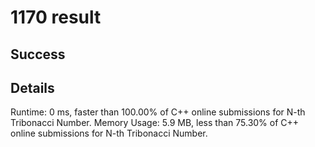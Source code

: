 # 1170 result

## Success

## Details

Runtime: 0 ms, faster than 100.00% of C++ online submissions for N-th Tribonacci Number.
Memory Usage: 5.9 MB, less than 75.30% of C++ online submissions for N-th Tribonacci Number.
